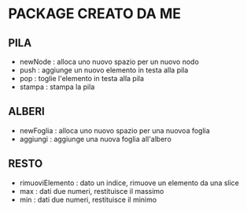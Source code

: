 # PACKAGE CREATO DA ME

## PILA

- newNode : alloca uno nuovo spazio per un nuovo nodo
- push : aggiunge un nuovo elemento in testa alla pila
- pop : toglie l'elemento in testa alla pila
- stampa : stampa la pila

## ALBERI

- newFoglia : alloca uno nuovo spazio per una nuovoa foglia
- aggiungi : aggiunge una nuova foglia all'albero

## RESTO

- rimuoviElemento : dato un indice, rimuove un elemento da una slice
- max : dati due numeri, restituisce il massimo
- min : dati due numeri, restituisce il minimo
